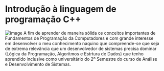 # Introdução à linguagem de programação C++
![image](https://user-images.githubusercontent.com/5865711/190149670-2a7913ca-3e20-4f2b-9a81-ed6142203c71.png)
A fim de aprender de maneira sólida os conceitos importantes de Fundamentos de Programação da Computadores e com grande interesse em desenvolver o meu conhecimento naquino que compreende-se que seja de extrema relevância que um desenvolvedor de sistemas precisa dominar (Lógica da Programação, Algoritmos e Estrtura de Dados) que tenho aprendido inclusive como universitário do 2º Semestre do curso de Análise e Desenvolvimento de Sistemas.
